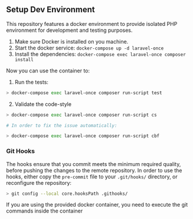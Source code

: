 ## Setup Dev Environment
This repository features a docker environment to provide isolated PHP environment for development and testing purposes.

1. Make sure Docker is installed on you machine.
2. Start the docker service: `docker-compose up -d laravel-once`
3. Install the dependencies: `docker-compose exec laravel-once composer install`

Now you can use the container to:

1. Run the tests:

```bash
> docker-compose exec laravel-once composer run-script test
```

2. Validate the code-style

```bash
> docker-compose exec laravel-once composer run-script cs

# In order to fix the issue automatically:

> docker-compose exec laravel-once composer run-script cbf
```

### Git Hooks
The hooks ensure that you commit meets the minimum required quality, before pushing the changes to the remote repository.
In order to use the hooks, either copy the `pre-commit` file to your `.git/hooks/` directory, or reconfigure the repository:
```bash
> git config --local core.hooksPath .githooks/
```

If you are using the provided docker container, you need to execute the git commands inside the container
